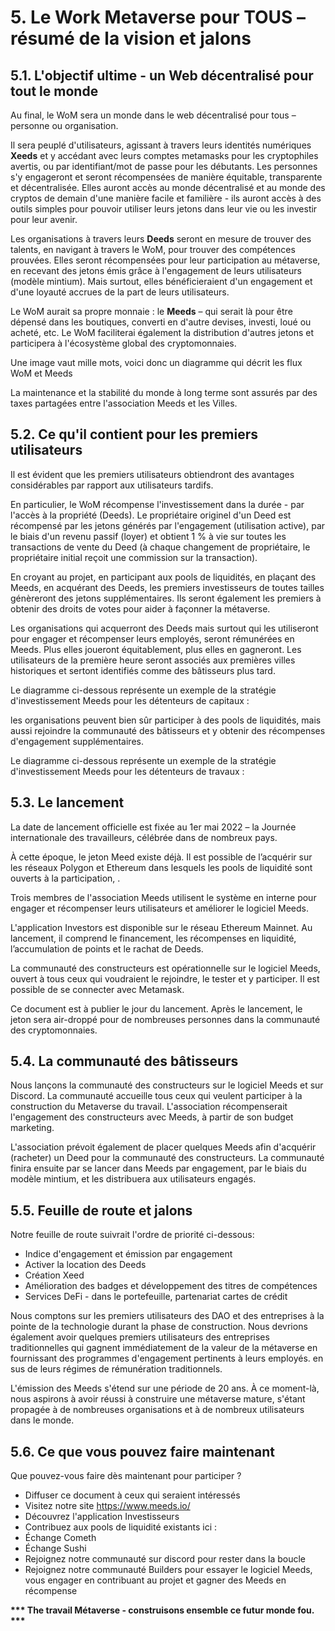 # 5. Le Work Metaverse pour TOUS – résumé de la vision et jalons

## 5.1. L'objectif ultime - un Web décentralisé pour tout le monde

Au final, le WoM sera un monde dans le web décentralisé pour tous – personne ou organisation.

Il sera peuplé d'utilisateurs, agissant à travers leurs identités numériques **Xeeds** et y accédant avec leurs comptes metamasks pour les cryptophiles avertis, ou par identifiant/mot de passe pour les débutants. Les personnes s'y engageront et seront récompensées de manière équitable, transparente et décentralisée. Elles auront accès au monde décentralisé et au monde des cryptos de demain d'une manière facile et familière - ils auront accès à des outils simples pour pouvoir utiliser leurs jetons dans leur vie ou les investir pour leur avenir.

Les organisations à travers leurs **Deeds** seront en mesure de trouver des talents, en navigant à travers le WoM, pour trouver des compétences prouvées. Elles seront récompensées pour leur participation au métaverse, en recevant des jetons émis grâce à l'engagement de leurs utilisateurs (modèle mintium). Mais surtout, elles bénéficieraient d'un engagement et d'une loyauté accrues de la part de leurs utilisateurs.

Le WoM aurait sa propre monnaie : le **Meeds** – qui serait là pour être dépensé dans les boutiques, converti en d'autre devises, investi, loué ou acheté, etc. Le WoM faciliterai également la distribution d'autres jetons et participera à l'écosystème global des cryptomonnaies.

Une image vaut mille mots, voici donc un diagramme qui décrit les flux WoM et Meeds

La maintenance et la stabilité du monde à long terme sont assurés par des taxes partagées entre l'association Meeds et les Villes.

## 5.2. Ce qu'il contient pour les premiers utilisateurs

Il est évident que les premiers utilisateurs obtiendront des avantages considérables par rapport aux utilisateurs tardifs.

En particulier, le WoM récompense l'investissement dans la durée - par l'accès à la propriété (Deeds). Le propriétaire originel d'un Deed est récompensé par les jetons générés par l'engagement (utilisation active), par le biais d'un revenu passif (loyer) et obtient 1 % à vie sur toutes les transactions de vente du Deed (à chaque changement de propriétaire, le propriétaire initial reçoit une commission sur la transaction).

En croyant au projet, en participant aux pools de liquidités, en plaçant des Meeds, en acquérant des Deeds, les premiers investisseurs de toutes tailles génèreront des jetons supplémentaires. Ils seront également les premiers à obtenir des droits de votes pour aider à façonner la métaverse.

Les organisations qui acquerront des Deeds mais surtout qui les utiliseront pour engager et récompenser leurs employés, seront rémunérées en Meeds. Plus elles joueront équitablement, plus elles en gagneront. Les utilisateurs de la première heure seront associés aux premières villes historiques et sertont identifiés comme des bâtisseurs plus tard.

Le diagramme ci-dessous représente un exemple de la stratégie d'investissement Meeds pour les détenteurs de capitaux :


les organisations peuvent bien sûr participer à des pools de liquidités, mais aussi rejoindre la communauté des bâtisseurs et y obtenir des récompenses d'engagement supplémentaires.

Le diagramme ci-dessous représente un exemple de la stratégie d'investissement Meeds pour les détenteurs de travaux :

## 5.3. Le lancement

La date de lancement officielle est fixée au 1er mai 2022 – la Journée internationale des travailleurs, célébrée dans de nombreux pays.

À cette époque, le jeton Meed existe déjà. Il est possible de l’acquérir sur les réseaux Polygon et Ethereum dans lesquels les pools de liquidité sont ouverts à la participation, .

Trois membres de l'association Meeds utilisent le système en interne pour engager et récompenser leurs utilisateurs et améliorer le logiciel Meeds.

L'application Investors est disponible sur le réseau Ethereum Mainnet. Au lancement, il comprend le financement, les récompenses en liquidité, l’accumulation de points et le rachat de Deeds.

La communauté des constructeurs est opérationnelle sur le logiciel Meeds, ouvert à tous ceux qui voudraient le rejoindre, le tester et y participer. Il est possible de se connecter avec Metamask.

Ce document est à publier le jour du lancement. Après le lancement, le jeton sera air-droppé pour de nombreuses personnes dans la communauté des cryptomonnaies.

## 5.4. La communauté des bâtisseurs
Nous lançons la communauté des constructeurs sur le logiciel Meeds et sur Discord. La communauté accueille tous ceux qui veulent participer à la construction du Metaverse du travail. L'association récompenserait l'engagement des constructeurs avec Meeds, à partir de son budget marketing.

L'association prévoit également de placer quelques Meeds afin d'acquérir (racheter) un Deed pour la communauté des constructeurs. La communauté finira ensuite par se lancer dans Meeds par engagement, par le biais du modèle mintium, et les distribuera aux utilisateurs engagés.

## 5.5. Feuille de route et jalons
Notre feuille de route suivrait l'ordre de priorité ci-dessous:
* Indice d'engagement et émission par engagement
* Activer la location des Deeds
* Création Xeed
* Amélioration des badges et développement des titres de compétences
* Services DeFi - dans le portefeuille, partenariat cartes de crédit

Nous comptons sur les premiers utilisateurs des DAO et des entreprises à la pointe de la technologie durant la phase de construction. Nous devrions également avoir quelques premiers utilisateurs des entreprises traditionnelles qui gagnent immédiatement de la valeur de la métaverse en fournissant des programmes d'engagement pertinents à leurs employés. en sus de leurs régimes de rémunération traditionnels.

L'émission des Meeds s'étend sur une période de 20 ans. À ce moment-là, nous aspirons à avoir réussi à construire une métaverse mature, s'étant propagée à de nombreuses organisations et à de nombreux utilisateurs dans le monde.

## 5.6. Ce que vous pouvez faire maintenant

Que pouvez-vous faire dès maintenant pour participer ?
* Diffuser ce document à ceux qui seraient intéressés
* Visitez notre site https://www.meeds.io/
* Découvrez l'application Investisseurs
* Contribuez aux pools de liquidité existants ici :
 * Échange Cometh
 * Échange Sushi
* Rejoignez notre communauté sur discord pour rester dans la boucle
* Rejoignez notre communauté Builders pour essayer le logiciel Meeds, vous engager en contribuant au projet et gagner des Meeds en récompense

**\*\*\* The travail Métaverse - construisons ensemble ce futur monde fou. \*\*\***